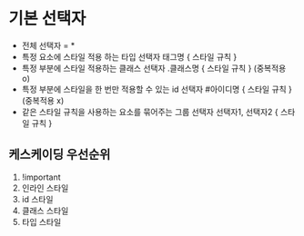 # 기본 선택자
-  전체 선택자 = \*
- 특정 요소에 스타일 적용 하는 타입 선택자 
  태그명 \{ 스타일 규칙 \}
- 특정 부분에 스타일 적용하는 클래스 선택자
  .클래스명 \{ 스타일 규칙 \} (중복적용 o)
- 특정 부분에 스타일을 한 번만 적용할 수 있는 id 선택자
  \#아이디명 \{ 스타일 규칙 \} (중복적용 x)
- 같은 스타일 규칙을 사용하는 요소를 묶어주는 그룹 선택자
  선택자1, 선택자2 \{ 스타일 규칙 \}

## 케스케이딩 우선순위
1. !important
2. 인라인 스타일
3. id 스타일
4. 클래스 스타일
5. 타입 스타일
